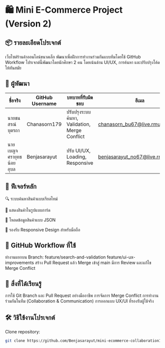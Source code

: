 <h1>🛍️ Mini E-Commerce Project (Version 2)</h1>

<h2>📦 รายละเอียดโปรเจกต์</h2>

เว็บไซต์ร้านค้าออนไลน์ขนาดเล็ก พัฒนาเพื่อฝึกการทำงานร่วมกันแบบทีมโดยใช้ GitHub Workflow
โปรเจกต์นี้พัฒนาโดยนักศึกษา 2 คน โดยเน้นด้าน UI/UX, การค้นหา และปรับปรุงโค้ดให้ทันสมัย

<h2>👥 ผู้พัฒนา</h2>

| ชื่อจริง | GitHub Username | บทบาทที่รับผิดชอบ |อีเมล |
|---------|---------|---------|---------| 
|นายชนสรณ์ บุตรถา| Chanasorn179 | ปรับปรุงระบบค้นหา, Validation, Merge Conflict |chanasorn_bu67@live.rmutl.ac.th|
|นายเบญจศรายุทธ  น้อยอุบล| Benjasarayut | ปรับ UI/UX, Loading, Responsive |benjasarayut_no67@live.rmutl.ac.th |

<h2>🌟 ฟีเจอร์หลัก</h2>

🔍 ระบบค้นหาสินค้าแบบเรียลไทม์

🎨 แสดงสินค้าในรูปแบบการ์ด

📄 โหลดข้อมูลสินค้าแบบ JSON

📱 รองรับ Responsive Design สำหรับมือถือ

<h2>🔁 GitHub Workflow ที่ใช้</h2>

ทำงานแยกบน Branch:
feature/search-and-validation
feature/ui-ux-improvements
สร้าง Pull Request แล้ว Merge เข้าสู่ main
มีการ Review และแก้ไข Merge Conflict

<h2>📘 สิ่งที่ได้เรียนรู้</h2>

การใช้ Git Branch และ Pull Request อย่างมืออาชีพ
การจัดการ Merge Conflict
การทำงานร่วมกันในทีม (Collaboration & Communication)
การออกแบบ UX/UI ที่รองรับผู้ใช้จริง

<h2>🛠 วิธีใช้งานโปรเจกต์</h2>

Clone repository:
```bash
git clone https://github.com/Benjasarayut/mini-ecommerce-collaboration1.git
